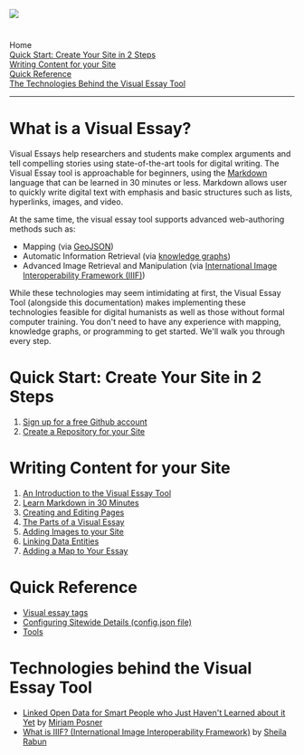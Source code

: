 <a href="https://juncture-digital.org"><img src="https://gitcdn.link/cdn/jstor-labs/juncture/main/images/ve-button.png"></a>

<param ve-config title="Documentation" component="default" class="documentation" fixed-header>

#

Home <br />
[Quick Start: Create Your Site in 2 Steps](#create-site) <br />
[Writing Content for your Site](#writing-content) <br />
[Quick Reference](#quick-reference) <br />
[The Technologies Behind the Visual Essay Tool](#more-about-technologies) <br />
___

# What is a Visual Essay?
<a name="what-is-visual-essay"></a>
Visual Essays help researchers and students make complex arguments and tell compelling stories using state-of-the-art tools for digital writing. The Visual Essay tool is approachable for beginners, using the [Markdown](https://www.markdownguide.org/getting-started/) language that can be learned in 30 minutes or less. Markdown allows user to quickly write digital text with emphasis and basic structures such as lists, hyperlinks, images, and video. 

At the same time, the visual essay tool supports advanced web-authoring methods such as:

* Mapping (via [GeoJSON](https://en.wikipedia.org/wiki/GeoJSON))
* Automatic Information Retrieval (via [knowledge graphs](https://en.wikipedia.org/wiki/Knowledge_graph))
* Advanced Image Retrieval and Manipulation (via [International Image Interoperability Framework (IIIF)](https://en.wikipedia.org/wiki/International_Image_Interoperability_Framework))

While these technologies may seem intimidating at first, the Visual Essay Tool (alongside this documentation) makes implementing these technologies feasible for digital humanists as well as those without formal computer training. You don't need to have any experience with mapping, knowledge graphs, or programming to get started. We'll walk you through every step.

# Quick Start: Create Your Site in 2 Steps
<a name="create-site"></a>

1. [Sign up for a free Github account](https://github.com/join)
2. [Create a Repository for your Site](create-repo)

# Writing Content for your Site
<a name="writing-content"></a>

1. [An Introduction to the Visual Essay Tool](authoring-intro)
2. [Learn Markdown in 30 Minutes](markdown)
3. [Creating and Editing Pages](create-and-edit-pages)
4. [The Parts of a Visual Essay](parts-of-essay)
5. [Adding Images to your Site](create-images)
6. [Linking Data Entities](linking-data)
7. [Adding a Map to Your Essay](adding-maps)

# Quick Reference
<a name="quick-reference"></a>

* [Visual essay tags](visual-essay-tags)
* [Configuring Sitewide Details (config.json file)](config-file-description)
* [Tools](tools)

# Technologies behind the Visual Essay Tool
<a name="more-about-technologies"></a>

* [Linked Open Data for Smart People who Just Haven't Learned about it Yet](https://www.youtube.com/watch?v=VZBpFiLbi-Y) by [Miriam Posner](https://miriamposner.com/)
* [What is IIIF? (International Image Interoperability Framework)](https://www.youtube.com/watch?v=8LiNbf4ELZM) by [Sheila Rabun](https://orcid.org/0000-0002-1196-6279)
